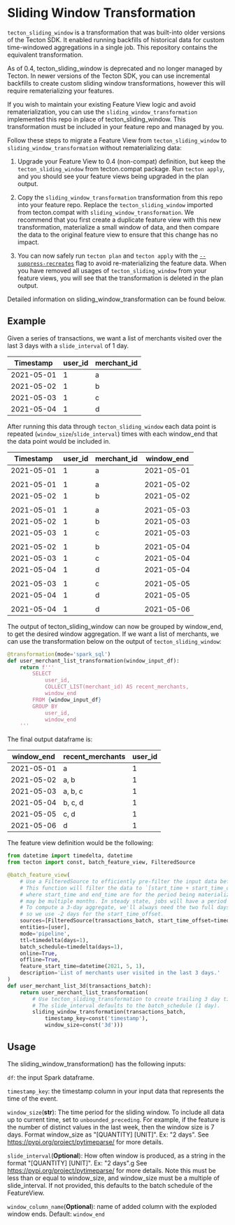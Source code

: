 # Sliding Window Transformation

`tecton_sliding_window` is a transformation that was built-into older versions of the Tecton SDK. It enabled running backfills 
of historical data for custom time-windowed aggregations in a single job. This repository contains the equivalent transformation.

As of 0.4, tecton_sliding_window is deprecated and no longer managed by Tecton. In newer
versions of the Tecton SDK, you can use incremental backfills to create custom sliding window transformations, however this will require rematerializing your features.

If you wish to maintain your existing Feature View logic and avoid rematerialization, you can use the
`sliding_window_transformation` implemented this repo in place of tecton_sliding_window. This transformation must be included in your feature repo and managed by you.

Follow these steps to migrate a Feature View from `tecton_sliding_window` to `sliding_window_transformation` without rematerializing data:


1. Upgrade your Feature View to 0.4 (non-compat) definition, but keep the `tecton_sliding_window` from tecton.compat package. Run `tecton apply`, and
   you should see your feature views being upgraded in the plan output.

2. Copy the `sliding_window_transformation` transformation from this repo into your feature repo. Replace the `tecton_sliding_window` imported from tecton.compat with `sliding_window_transformation`.
   We recommend that you first create a duplicate feature view with this new transformation, materialize a small window of data, and then compare the data to the original feature view to ensure that this change has no impact.

3. You can now safely run `tecton plan` and `tecton apply` with the [`--suppress-recreates`](./cost-management-best-practices.md#suppressing-rematerialization) flag to avoid re-materializing the feature data. When you have removed all usages of `tecton_sliding_window` from your feature views, you will see that the transformation is deleted in the plan output.

Detailed information on sliding_window_transformation can be found below.

## Example
Given a series of transactions, we want a list of merchants visited over the last 3 days with a `slide_interval` of 1 day.

| Timestamp  | user_id | merchant_id |
|------------|---------|-------------|
| 2021-05-01 | 1       | a           |
| 2021-05-02 | 1       | b           |
| 2021-05-03 | 1       | c           |
| 2021-05-04 | 1       | d           |

After running this data through `tecton_sliding_window` each data point is repeated (`window_size`/`slide_interval`) times
with each window_end that the data point would be included in.

| Timestamp  | user_id | merchant_id | window_end |
|------------|---------|-------------|------------|
| 2021-05-01 | 1       | a           | 2021-05-01 |
|||||
| 2021-05-01 | 1       | a           | 2021-05-02 |
| 2021-05-02 | 1       | b           | 2021-05-02 |
|||||
| 2021-05-01 | 1       | a           | 2021-05-03 |
| 2021-05-02 | 1       | b           | 2021-05-03 |
| 2021-05-03 | 1       | c           | 2021-05-03 |
|||||
| 2021-05-02 | 1       | b           | 2021-05-04 |
| 2021-05-03 | 1       | c           | 2021-05-04 |
| 2021-05-04 | 1       | d           | 2021-05-04 |
|||||
| 2021-05-03 | 1       | c           | 2021-05-05 |
| 2021-05-04 | 1       | d           | 2021-05-05 |
|||||
| 2021-05-04 | 1       | d           | 2021-05-06 |

The output of tecton_sliding_window can now be grouped by window_end, to get the desired window aggregation. If we want a list
of merchants, we can use the transformation below on the output of  `tecton_sliding_window`:

```python
@transformation(mode='spark_sql')
def user_merchant_list_transformation(window_input_df):
    return f'''
        SELECT
            user_id,
            COLLECT_LIST(merchant_id) AS recent_merchants,
            window_end
        FROM {window_input_df}
        GROUP BY
            user_id,
            window_end
    '''
```

The final output dataframe is:

| window_end | recent_merchants | user_id|
|------------|-------------------------|---------|
| 2021-05-01 | a                       | 1       | 
| 2021-05-02 | a, b                    | 1       |
| 2021-05-03 | a, b, c                 | 1       |
| 2021-05-04 | b, c, d                 | 1       |
| 2021-05-05 | c, d                    | 1       |
| 2021-05-06 | d                       | 1       |


The feature view definition would be the following:

```python
from datetime import timedelta, datetime
from tecton import const, batch_feature_view, FilteredSource

@batch_feature_view(
    # Use a FilteredSource to efficiently pre-filter the input data before the sliding window explosion. 
    # This function will filter the data to `[start_time + start_time_offset, end_time)`
    # where start_time and end_time are for the period being materialized. During a backfill this 
    # may be multiple months. In steady state, jobs will have a period of a single `batch_schedule`.
    # To compute a 3-day aggregate, we'll always need the two full days preceeding the start time,
    # so we use -2 days for the start_time_offset.
    sources=[FilteredSource(transactions_batch, start_time_offset=timedelta(days=-2))],
    entities=[user],
    mode='pipeline',
    ttl=timedelta(days=1),
    batch_schedule=timedelta(days=1),
    online=True,
    offline=True,
    feature_start_time=datetime(2021, 5, 1),
    description='List of merchants user visited in the last 3 days.'
)
def user_merchant_list_3d(transactions_batch):
    return user_merchant_list_transformation(
        # Use tecton_sliding_transformation to create trailing 3 day time windows.
        # The slide_interval defaults to the batch_schedule (1 day).
        sliding_window_transformation(transactions_batch,
            timestamp_key=const('timestamp'),
            window_size=const('3d')))
```
## Usage
The sliding_window_transformation() has the following inputs:

`df`: the input Spark dataframe.

`timestamp_key`: the timestamp column in your input data that represents the time of the event.

`window_size`(**str**): The time period for the sliding window. To include all data up to current time, set to `unbounded_preceding`. For example, if the feature is the number of distinct values in the last week, then the window size is 7 days. Format window_size as "[QUANTITY] [UNIT]".
            Ex: "2 days". See https://pypi.org/project/pytimeparse/ for more details.

`slide_interval`(**Optional**): How often window is produced, as a string in the format "[QUANTITY] [UNIT]".
            Ex: "2 days".g See https://pypi.org/project/pytimeparse/ for more details.
            Note this must be less than or equal to window_size, and window_size must be a multiple of slide_interval.
            If not provided, this defaults to the batch schedule of the FeatureView.

`window_column_name`(**Optional**): name of added column with the exploded window ends. Default: `window_end`
